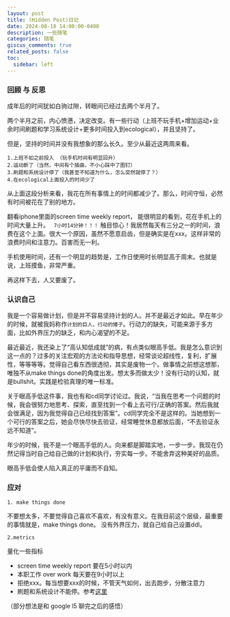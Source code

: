 ```yaml
---
layout: post
title: (Hidden Post)日记
date: 2024-08-18 14:00:00-0400
description: 一些随笔
categories: 随笔
giscus_comments: true
related_posts: false
toc:
  sidebar: left
---
```


### 回顾 与 反思
成年后的时间犹如白驹过隙，转眼间已经过去两个半月了。

两个半月之前，内心愤懑，决定改变。有一些行动（上班不玩手机+增加运动+业余时间刷题和学习系统设计+更多时间投入到ecological），并且坚持了。

但是，坚持的时间并没有我想象的那么长久。至少从最近这两周来看。

```
1.上班不如之前投入 （玩手机时间有明显回升）
2.运动断了（当然，中间有个插曲，不小心踩中了图钉）
3.刷题和系统设计停了（我甚至不知道为什么，怎么突然就停了？）
4.在ecological上面投入的时间少了
```

从上面这段分析来看，我花在所有事情上的时间都减少了。那么，时间守恒，必然有时间被花在了别的地方。

翻看iphone里面的screen time weekly report， 能很明显的看到，花在手机上的时间大量上升。
` 7小时14分钟！！！`
触目惊心！我居然每天有三分之一的时间，浪费在这个上面。很大一个原因，虽然不愿意启齿，但是确实是在xxx。这样非常的浪费时间和注意力。百害而无一利。

手机使用时间，还有一个明显的趋势是，工作日使用时长明显高于周末。也就是说，上班摸鱼，非常严重。

再这样下去，人又要废了。

### 认识自己
我是一个容易做计划，但是并不容易坚持计划的人。并不是最近才如此。早在年少的时候，就被我妈称作`计划的巨人，行动的矮子`。行动力的缺失，可能来源于多方面，比如外界压力的缺乏，和内心渴望的不足。

最近最近，我还染上了“高认知低成就”的病，有点类似眼高手低。我是怎么意识到这一点的？过多的关注宏观的方法论和指导思想，经常谈论超线性，复利，扩展性，等等等等。觉得自己看东西很透彻，其实是废物一个。做事情之前想这想那，唯独不从make things done的角度出发。想太多而做太少！没有行动的认知，就是bullshit。实践是检验真理的唯一标准。

关于眼高手低这件事，我也有和cd同学讨论过。我说，“当我在思考一个问题的时候，我会很努力地思考、探索，直至找到一个看上去可行/正确的答案。然后我就会很满足，因为我觉得自己已经找到答案”。cd同学完全不是这样的。当她想到一个可行的答案之后，她会尽快尽快去验证，经常睡觉休息都放后面，“不去验证永远不知道”。

年少的时候，我不是一个眼高手低的人。向来都是脚踏实地，一步一步。我现在仍然记得当时自己给自己做的计划和执行，夯实每一步。不能舍弃这种美好的品质。

眼高手低会使人陷入真正的平庸而不自知。

### 应对
```
1. make things done
```
不要想太多，不要觉得自己喜欢不喜欢，有没有意义。在我目前这个层级，最重要的事情就是，make things done。
没有外界压力，就自己给自己设置ddl。

```
2.metrics
```
量化一些指标
- screen time weekly report 要在5小时以内
- 本职工作 over work 每天要在9小时以上
- 拒绝xxx。每当想要xxx的时候，不管天气如何，出去跑步，分散注意力
- 刷题和系统设计不能停。参考[这里](https://www.douban.com/note/864148745/?_i=4019947mipRZOZ,4019966mipRZOZ)

（部分想法是和 google l5 聊完之后的感悟）